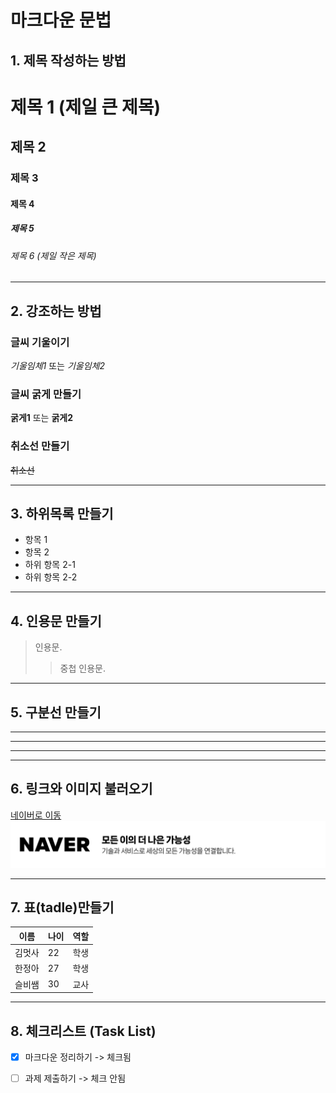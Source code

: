 # 마크다운 문법

## 1. 제목 작성하는 방법

 # 제목 1 (제일 큰 제목)
 ## 제목 2
 ### 제목 3
 #### 제목 4
 ##### 제목 5
 ###### 제목 6 (제일 작은 제목)
***
## 2. 강조하는 방법

 ### 글씨 기울이기
  _기울임체1_ 또는 *기울임체2*
 ### 글씨 굵게 만들기
  **굵게1** 또는 __굵게2__
 ### 취소선 만들기
  ~~취소선~~
***
## 3. 하위목록 만들기
 - 항목 1
 - 항목 2
  - 하위 항목 2-1
  - 하위 항목 2-2
***
## 4. 인용문 만들기
 > 인용문.
 >> 중첩 인용문.
---
## 5. 구분선 만들기
 ---
 ***
 ___
***
## 6. 링크와 이미지 불러오기
 [네이버로 이동](https://www.naver.com/)  
 ![네이버 로고](/src/assets/profiles/naver%20logo.png)
***
## 7. 표(tadle)만들기
 | 이름   | 나이 | 역할   |
 | ----- | ---- | ----- |
 | 김멋사 | 22   | 학생   |
 | 한정아 | 27   | 학생   |
 | 슬비쌤 | 30   | 교사   |
***
## 8. 체크리스트 (Task List)
 - [x] 마크다운 정리하기 -> 체크됨
 - [ ] 과제 제출하기 -> 체크 안됨

